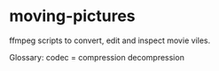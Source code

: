 # moving-pictures

ffmpeg scripts to convert, edit and inspect movie viles.

Glossary:
codec = compression  decompression